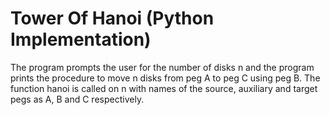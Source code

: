 # Tower Of Hanoi (Python Implementation)
The program prompts the user for the number of disks n and the program prints the procedure to move n disks from peg A to peg C using peg B. The function hanoi is called on n with names of the source, auxiliary and target pegs as A, B and C respectively.
